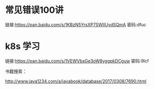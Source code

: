 # 常见错误100讲

链接:https://pan.baidu.com/s/1KBzN5YrsXP7SWlIUydSQmA  密码:dfuc

# k8s 学习

链接:https://pan.baidu.com/s/1VEWVbsGe3oW8yggpkDCguw  密码:9lcf



书籍搜索：

http://www.java1234.com/a/javabook/database/2017/0308/7690.html

